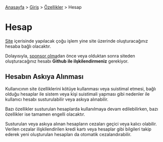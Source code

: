 [Anasayfa](../../README.md) > [Giriş](../README.md) > [Özellikler](./README.md) > Hesap

# Hesap

[Site][website] içerisinde yapılacak çoğu işlem yine site üzerinde oluşturacağınız hesaba bağlı olacaktır.

Dolayısıyla, [sponsor olma][supporting]dan önce veya olduktan sonra siteden oluşturacağınız hesabı **Github ile ilşkilendirmeniz** gerekiyor.

## Hesabın Askıya Alınması

Kullanıcının site özelliklerini kötüye kullanması veya suistimal etmesi, bağlı olduğu hesaplar ile sistem veya kişi suistimali yapması gibi nedenler ile kullanıcı hesabı susturulabilir veya askıya alınabilir.

Bazı özellikler susturulan hesaplarda kullanılmaya devam edilebilirken, bazı özellikler ise tamamen engelli olacaktır.

Susturulan veya askıya alınan hesapların cezaları geçici veya kalıcı olabilir. Verilen cezalar ilişkilendirilen kredi kartı veya hesaplar gibi bilgileri takip ederek yeni oluşturulan hesapları da otomatik cezalandırabilir.

[website]: ./website.md
[supporting]: ../tiers/README.md
